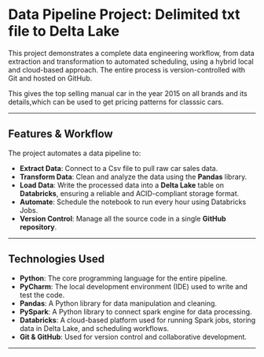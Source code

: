 # Data Pipeline Project: Delimited txt file to Delta Lake

This project demonstrates a complete data engineering workflow, from data extraction and transformation to automated scheduling, using a hybrid local and cloud-based approach. The entire process is version-controlled with Git and hosted on GitHub.

This gives the top selling manual car in the year 2015 on all brands and its details,which can be used to get pricing patterns for classsic cars.
***

## **Features & Workflow**

The project automates a data pipeline to:

* **Extract Data**: Connect to a Csv file to pull raw car sales data.
* **Transform Data**: Clean and analyze the data using the **Pandas** library.
* **Load Data**: Write the processed data into a **Delta Lake** table on **Databricks**, ensuring a reliable and ACID-compliant storage format.
* **Automate**: Schedule the notebook to run every hour using Databricks Jobs.
* **Version Control**: Manage all the source code in a single **GitHub repository**.

***

## **Technologies Used**

* **Python**: The core programming language for the entire pipeline.
* **PyCharm**: The local development environment (IDE) used to write and test the code.
* **Pandas**: A Python library for data manipulation and cleaning.
* **PySpark**: A Python library to connect spark engine for data processing.
* **Databricks**: A cloud-based platform used for running Spark jobs, storing data in Delta Lake, and scheduling workflows.
* **Git & GitHub**: Used for version control and collaborative development.

***

